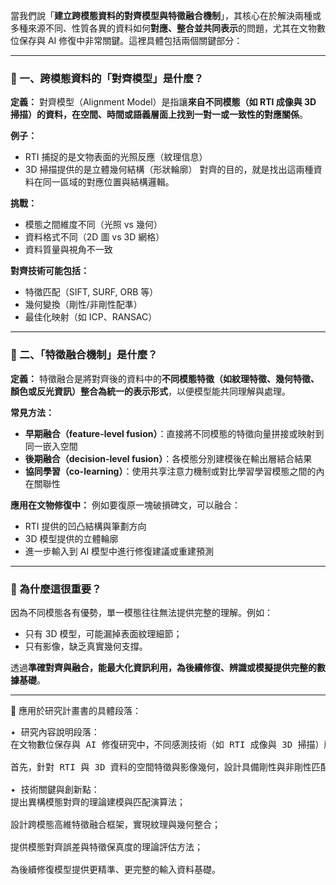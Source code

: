 當我們說「**建立跨模態資料的對齊模型與特徵融合機制**」，其核心在於解決兩種或多種來源不同、性質各異的資料如何**對應、整合並共同表示**的問題，尤其在文物數位保存與 AI 修復中非常關鍵。這裡具體包括兩個關鍵部分：

---

### 🔹 一、跨模態資料的「對齊模型」是什麼？

**定義：**
對齊模型（Alignment Model）是指讓**來自不同模態（如 RTI 成像與 3D 掃描）**的資料，在空間、時間或語義層面上找到**一對一或一致性的對應關係**。

**例子：**

* RTI 捕捉的是文物表面的光照反應（紋理信息）
* 3D 掃描提供的是立體幾何結構（形狀輪廓）
  對齊的目的，就是找出這兩種資料在同一區域的對應位置與結構邏輯。

**挑戰：**

* 模態之間維度不同（光照 vs 幾何）
* 資料格式不同（2D 圖 vs 3D 網格）
* 資料質量與視角不一致

**對齊技術可能包括：**

* 特徵匹配（SIFT, SURF, ORB 等）
* 幾何變換（剛性/非剛性配準）
* 最佳化映射（如 ICP、RANSAC）

---

### 🔹 二、「特徵融合機制」是什麼？

**定義：**
特徵融合是將對齊後的資料中的**不同模態特徵（如紋理特徵、幾何特徵、顏色或反光資訊）**整合為**統一的表示形式**，以便模型能共同理解與處理。

**常見方法：**

* **早期融合（feature-level fusion）**：直接將不同模態的特徵向量拼接或映射到同一嵌入空間
* **後期融合（decision-level fusion）**：各模態分別建模後在輸出層結合結果
* **協同學習（co-learning）**：使用共享注意力機制或對比學習學習模態之間的內在關聯性

**應用在文物修復中：**
例如要復原一塊破損碑文，可以融合：

* RTI 提供的凹凸結構與筆劃方向
* 3D 模型提供的立體輪廓
* 進一步輸入到 AI 模型中進行修復建議或重建預測

---

### 🧩 為什麼這很重要？

因為不同模態各有優勢，單一模態往往無法提供完整的理解。例如：

* 只有 3D 模型，可能漏掉表面紋理細節；
* 只有影像，缺乏真實幾何支撐。

透過**準確對齊與融合，能最大化資訊利用，為後續修復、辨識或模擬提供完整的數據基礎**。

---
📄 應用於研究計畫書的具體段落：
<pre>
✦ 研究內容說明段落：
在文物數位保存與 AI 修復研究中，不同感測技術（如 RTI 成像與 3D 掃描）所獲得的資料，具備豐富但異質的特性：前者主要呈現表面細節與光照變化，後者則提供幾何結構與立體輪廓。本子計畫致力於建立一套跨模態資料的幾何對齊與特徵融合機制，以整合多源資料的結構與紋理資訊。

首先，針對 RTI 與 3D 資料的空間特徵與影像幾何，設計具備剛性與非剛性匹配能力的對齊模型，解決模態間空間對應不一致問題。接著，開發跨模態聯合嵌入表示模型，將紋理、光照、幾何等特徵嵌入統一特徵空間中，透過特徵融合與保距性分析提升表徵效果。該機制將作為後續文物破損分析與 AI 修復模型的輸入基礎，為建構高可信度的數位重建平台提供核心支持。

✦ 技術關鍵與創新點：
提出異構模態對齊的理論建模與匹配演算法；

設計跨模態高維特徵融合框架，實現紋理與幾何整合；

提供模態對齊誤差與特徵保真度的理論評估方法；

為後續修復模型提供更精準、更完整的輸入資料基礎。
</pre>
